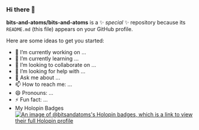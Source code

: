### Hi there 👋


**bits-and-atoms/bits-and-atoms** is a ✨ _special_ ✨ repository because its `README.md` (this file) appears on your GitHub profile.

Here are some ideas to get you started:

- 🔭 I’m currently working on ...
- 🌱 I’m currently learning ...
- 👯 I’m looking to collaborate on ...
- 🤔 I’m looking for help with ...
- 💬 Ask me about ...
- 📫 How to reach me: ...
- 😄 Pronouns: ...
- ⚡ Fun fact: ...
- My Holopin Badges
[![An image of @bitsandatoms's Holopin badges, which is a link to view their full Holopin profile](https://holopin.me/bitsandatoms)](https://holopin.io/@bitsandatoms)

